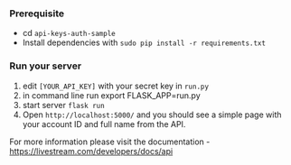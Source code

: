 ### Prerequisite
  - cd `api-keys-auth-sample`
  - Install dependencies with `sudo pip install -r requirements.txt`

### Run your server

1. edit `[YOUR_API_KEY]` with your secret key in `run.py`
2. in command line run export FLASK_APP=run.py
3. start server `flask run`
4. Open `http://localhost:5000/` and you should see a simple page with your account ID and full name from the API. 

For more information please visit the documentation - https://livestream.com/developers/docs/api
